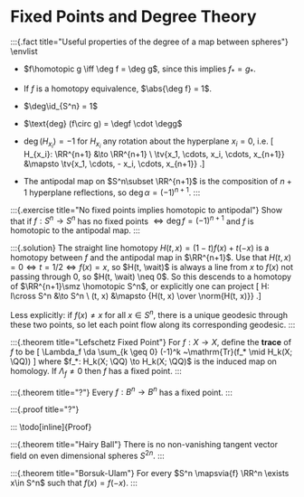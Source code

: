 # Fixed Points and Degree Theory

:::{.fact title="Useful properties of the degree of a map between spheres"}
\envlist

- $f\homotopic g \iff \deg f = \deg g$, since this implies $f_* = g_*$.

- If $f$ is a homotopy equivalence, $\abs{\deg f} = 1$.

- $\deg\id_{S^n} = 1$

- $\text{deg} (f\circ g) = \degf \cdot \degg$

- $\deg(H_{x_i}) = -1$ for $H_{x_i}$ any rotation about the hyperplane $x_i = 0$, i.e. 
\[
H_{x_i}: \RR^{n+1} &\to \RR^{n+1} \\
\tv{x_1, \cdots, x_i, \cdots, x_{n+1}} 
&\mapsto
\tv{x_1, \cdots, - x_i, \cdots, x_{n+1}} 
.\]

- The antipodal map on $S^n\subset \RR^{n+1}$ is the composition of $n+1$ hyperplane reflections, so $\deg\alpha = (-1)^{n+1}$.
:::


:::{.exercise title="No fixed points implies homotopic to antipodal"}
Show that if $f: S^n\to S^n$ has no fixed points $\iff \deg f = (-1)^{n+1}$ and $f$ is homotopic to the antipodal map.
:::

:::{.solution}
The straight line homotopy $H(t, x) = (1-t)f(x) + t(-x)$ is a homotopy between $f$ and the antipodal map in $\RR^{n+1}$.
Use that $H(t, x) = 0 \iff t=1/2 \iff f(x) = x$, so $H(t, \wait)$ is always a line from $x$ to $f(x)$ not passing through $0$, so $H(t, \wait) \neq 0$. 
So this descends to a homotopy of $\RR^{n+1}\smz \homotopic S^n$, or explicitly one can project
\[
H: I\cross S^n &\to S^n \\
(t, x) &\mapsto {H(t, x) \over \norm{H(t, x)}}
.\]

Less explicitly: if $f(x) \neq x$ for all $x\in S^n$, there is a unique geodesic through these two points, so let each point flow along its corresponding geodesic.
:::



:::{.theorem title="Lefschetz Fixed Point"}
For $f:X\to X$, define the **trace** of $f$ to be
\[
\Lambda_f \da \sum_{k \geq 0} (-1)^k ~\mathrm{Tr}(f_* \mid H_k(X; \QQ))
\]
where $f_*: H_k(X; \QQ) \to H_k(X; \QQ)$ is the induced map on homology.
If $\Lambda_f \neq 0$ then $f$ has a fixed point.
:::

:::{.theorem title="?"}
Every $f: B^n \to B^n$ has a fixed point.
:::

:::{.proof title="?"}

:::
\todo[inline]{Proof}

:::{.theorem title="Hairy Ball"}
There is no non-vanishing tangent vector field on even dimensional spheres $S^{2n}$.
:::

:::{.theorem title="Borsuk-Ulam"}
For every $S^n \mapsvia{f} \RR^n \exists x\in S^n$ such that $f(x) = f(-x)$.
:::

